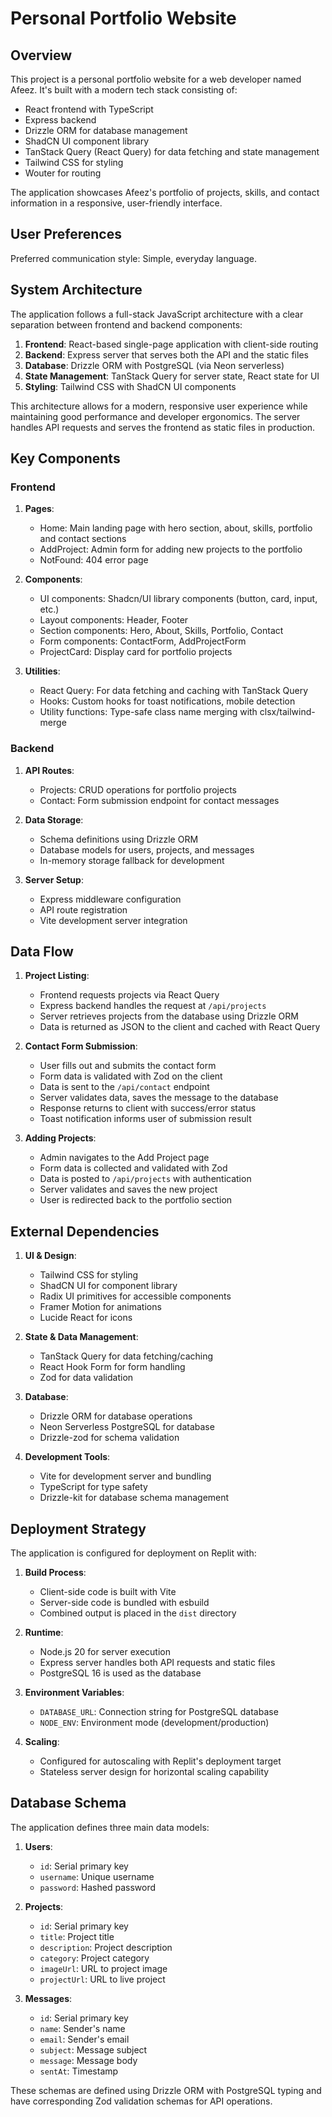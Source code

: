 # Personal Portfolio Website

## Overview

This project is a personal portfolio website for a web developer named Afeez. It's built with a modern tech stack consisting of:

- React frontend with TypeScript
- Express backend
- Drizzle ORM for database management
- ShadCN UI component library
- TanStack Query (React Query) for data fetching and state management
- Tailwind CSS for styling
- Wouter for routing

The application showcases Afeez's portfolio of projects, skills, and contact information in a responsive, user-friendly interface.

## User Preferences

Preferred communication style: Simple, everyday language.

## System Architecture

The application follows a full-stack JavaScript architecture with a clear separation between frontend and backend components:

1. **Frontend**: React-based single-page application with client-side routing
2. **Backend**: Express server that serves both the API and the static files
3. **Database**: Drizzle ORM with PostgreSQL (via Neon serverless)
4. **State Management**: TanStack Query for server state, React state for UI
5. **Styling**: Tailwind CSS with ShadCN UI components

This architecture allows for a modern, responsive user experience while maintaining good performance and developer ergonomics. The server handles API requests and serves the frontend as static files in production.

## Key Components

### Frontend

1. **Pages**:
   - Home: Main landing page with hero section, about, skills, portfolio and contact sections
   - AddProject: Admin form for adding new projects to the portfolio
   - NotFound: 404 error page

2. **Components**:
   - UI components: Shadcn/UI library components (button, card, input, etc.)
   - Layout components: Header, Footer
   - Section components: Hero, About, Skills, Portfolio, Contact
   - Form components: ContactForm, AddProjectForm
   - ProjectCard: Display card for portfolio projects

3. **Utilities**:
   - React Query: For data fetching and caching with TanStack Query 
   - Hooks: Custom hooks for toast notifications, mobile detection
   - Utility functions: Type-safe class name merging with clsx/tailwind-merge

### Backend

1. **API Routes**:
   - Projects: CRUD operations for portfolio projects
   - Contact: Form submission endpoint for contact messages

2. **Data Storage**:
   - Schema definitions using Drizzle ORM
   - Database models for users, projects, and messages
   - In-memory storage fallback for development

3. **Server Setup**:
   - Express middleware configuration
   - API route registration
   - Vite development server integration

## Data Flow

1. **Project Listing**:
   - Frontend requests projects via React Query
   - Express backend handles the request at `/api/projects`
   - Server retrieves projects from the database using Drizzle ORM
   - Data is returned as JSON to the client and cached with React Query

2. **Contact Form Submission**:
   - User fills out and submits the contact form
   - Form data is validated with Zod on the client
   - Data is sent to the `/api/contact` endpoint 
   - Server validates data, saves the message to the database
   - Response returns to client with success/error status
   - Toast notification informs user of submission result

3. **Adding Projects**:
   - Admin navigates to the Add Project page
   - Form data is collected and validated with Zod
   - Data is posted to `/api/projects` with authentication
   - Server validates and saves the new project
   - User is redirected back to the portfolio section

## External Dependencies

1. **UI & Design**:
   - Tailwind CSS for styling
   - ShadCN UI for component library
   - Radix UI primitives for accessible components
   - Framer Motion for animations
   - Lucide React for icons

2. **State & Data Management**:
   - TanStack Query for data fetching/caching
   - React Hook Form for form handling
   - Zod for data validation

3. **Database**:
   - Drizzle ORM for database operations
   - Neon Serverless PostgreSQL for database
   - Drizzle-zod for schema validation

4. **Development Tools**:
   - Vite for development server and bundling
   - TypeScript for type safety
   - Drizzle-kit for database schema management

## Deployment Strategy

The application is configured for deployment on Replit with:

1. **Build Process**:
   - Client-side code is built with Vite
   - Server-side code is bundled with esbuild
   - Combined output is placed in the `dist` directory

2. **Runtime**:
   - Node.js 20 for server execution
   - Express server handles both API requests and static files
   - PostgreSQL 16 is used as the database

3. **Environment Variables**:
   - `DATABASE_URL`: Connection string for PostgreSQL database
   - `NODE_ENV`: Environment mode (development/production)

4. **Scaling**:
   - Configured for autoscaling with Replit's deployment target
   - Stateless server design for horizontal scaling capability

## Database Schema

The application defines three main data models:

1. **Users**:
   - `id`: Serial primary key
   - `username`: Unique username
   - `password`: Hashed password

2. **Projects**:
   - `id`: Serial primary key
   - `title`: Project title
   - `description`: Project description
   - `category`: Project category
   - `imageUrl`: URL to project image
   - `projectUrl`: URL to live project

3. **Messages**:
   - `id`: Serial primary key
   - `name`: Sender's name
   - `email`: Sender's email
   - `subject`: Message subject
   - `message`: Message body
   - `sentAt`: Timestamp

These schemas are defined using Drizzle ORM with PostgreSQL typing and have corresponding Zod validation schemas for API operations.